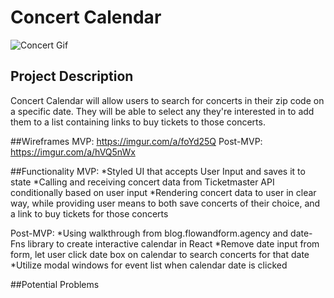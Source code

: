 # Concert Calendar
![Concert Gif](https://media1.giphy.com/media/iql3feYAKaqftl4hP3/giphy.gif)

## Project Description
Concert Calendar will allow users to search for concerts in their zip code on a specific date. They will be able to select any they're interested in to add them to a list containing links to buy tickets to those concerts.

##Wireframes
MVP: https://imgur.com/a/foYd25Q
Post-MVP: https://imgur.com/a/hVQ5nWx

##Functionality
MVP:
*Styled UI that accepts User Input and saves it to state
*Calling and receiving concert data from Ticketmaster API conditionally based on user input
*Rendering concert data to user in clear way, while providing user means to both save concerts of their choice, and a link to buy tickets for those concerts

Post-MVP:
*Using walkthrough from blog.flowandform.agency and date-Fns library to create interactive calendar in React
*Remove date input from form, let user click date box on calendar to search concerts for that date
*Utilize modal windows for event list when calendar date is clicked

##Potential Problems
